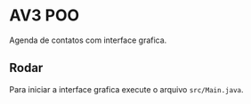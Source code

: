 # AV3 POO

Agenda de contatos com interface grafica.

## Rodar

Para iniciar a interface grafica execute o arquivo `src/Main.java`.
